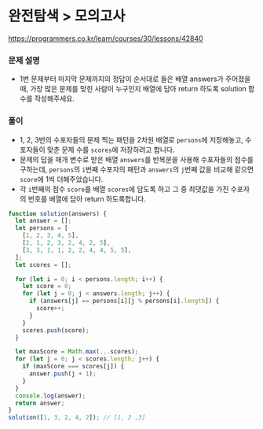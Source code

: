 # 완전탐색 > 모의고사

https://programmers.co.kr/learn/courses/30/lessons/42840

### 문제 설명

- 1번 문제부터 마지막 문제까지의 정답이 순서대로 들은 배열 answers가 주어졌을 때, 가장 많은 문제를 맞힌 사람이 누구인지 배열에 담아 return 하도록 solution 함수를 작성해주세요.

### 풀이

- 1, 2, 3번의 수포자들의 문제 찍는 패턴을 2차원 배열로 `persons`에 저장해놓고, 수포자들이 맞춘 문제 수를 `scores`에 저장하려고 합니다.
- 문제의 답을 매개 변수로 받은 배열 `answers`를 반복문을 사용해 수포자들의 점수를 구하는데, `persons`의 `i`번째 수포자의 패턴과 `answers`의 `j`번째 값을 비교해 같으면 `score`에 1씩 더해주었습니다.
- 각 `i`번째의 점수 `score`를 배열 `scores`에 담도록 하고 그 중 최댓값을 가진 수포자의 번호를 배열에 담아 return 하도록합니다.

```javascript
function solution(answers) {
  let answer = [];
  let persons = [
    [1, 2, 3, 4, 5],
    [2, 1, 2, 3, 2, 4, 2, 5],
    [3, 3, 1, 1, 2, 2, 4, 4, 5, 5],
  ];
  let scores = [];

  for (let i = 0; i < persons.length; i++) {
    let score = 0;
    for (let j = 0; j < answers.length; j++) {
      if (answers[j] == persons[i][j % persons[i].length]) {
        score++;
      }
    }
    scores.push(score);
  }

  let maxScore = Math.max(...scores);
  for (let j = 0; j < scores.length; j++) {
    if (maxScore === scores[j]) {
      answer.push(j + 1);
    }
  }
  console.log(answer);
  return answer;
}
solution([1, 3, 2, 4, 2]); // [1, 2 ,3]
```
